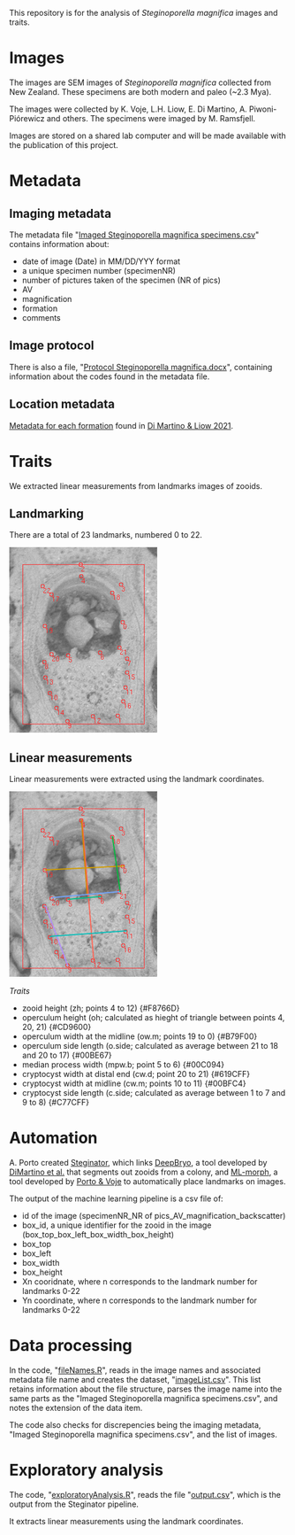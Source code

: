 This repository is for the analysis of _Steginoporella magnifica_ images and traits.

# Images

The images are SEM images of _Steginoporella magnifica_ collected from New Zealand. These specimens are both modern and paleo (~2.3 Mya).

The images were collected by K. Voje, L.H. Liow, E. Di Martino, A. Piwoni-Piórewicz and others. The specimens were imaged by M. Ramsfjell.

Images are stored on a shared lab computer and will be made available with the publication of this project.

# Metadata

## Imaging metadata

The metadata file "[Imaged Steginoporella magnifica specimens.csv](https://github.com/megbalk/magnifica/blob/main/Imaged%20Steginoporella%20magnifica%20specimens.csv)" contains information about:
- date of image (Date) in MM/DD/YYY format
- a unique specimen number (specimenNR)
- number of pictures taken of the specimen (NR of pics)
- AV
- magnification
- formation
- comments

## Image protocol

There is also a file, "[Protocol Steginoporella magnifica.docx](https://github.com/megbalk/magnifica/blob/main/Protocol%20Steginoporella%20magnifica.docx)", containing information about the codes found in the metadata file.

## Location metadata

[Metadata for each formation](https://github.com/megbalk/stegino_metadata/blob/main/newMetadata/formations.csv) found in [Di Martino & Liow 2021](https://doi.org/10.1098/rspb.2020.2047).

# Traits

We extracted linear measurements from landmarks images of zooids.

## Landmarking

There are a total of 23 landmarks, numbered 0 to 22.

![landmarks](stegs_landmarks.png)

## Linear measurements

Linear measurements were extracted using the landmark coordinates.

![linear](stegs_linear_26Jun2023.png)

*Traits*

- zooid height (zh; points 4 to 12) {#F8766D}
- operculum height (oh; calculated as hieght of triangle between points 4, 20, 21) {#CD9600}
- operculum width at the midline (ow.m; points 19 to 0) {#B79F00}
- operculum side length (o.side; calculated as average between 21 to 18 and 20 to 17) {#00BE67}
- median process width (mpw.b; point 5 to 6) {#00C094}
- cryptocyst width at distal end (cw.d; point 20 to 21) {#619CFF}
- cryptocyst width at midline (cw.m; points 10 to 11) {#00BFC4}
- cryptocyst side length (c.side; calculated as average between 1 to 7 and 9 to 8) {#C77CFF}

# Automation

A. Porto created [Steginator](https://github.com/agporto/Steginator), which links [DeepBryo](https://deepbryo.ngrok.io/), a tool developed by [DiMartino et al.](https://www.biorxiv.org/content/early/2022/11/17/2022.11.17.516938) that segments out zooids from a colony, and [ML-morph](https://github.com/agporto/ml-morph), a tool developed by [Porto & Voje](https://doi.org/10.1111/2041-210X.13373) to automatically place landmarks on images.

The output of the machine learning pipeline is a csv file of:
- id of the image (specimenNR_NR of pics_AV_magnification_backscatter)
- box_id, a unique identifier for the zooid in the image (box_top_box_left_box_width_box_height)
- box_top
- box_left
- box_width
- box_height
- Xn cooridnate, where n corresponds to the landmark number for landmarks 0-22
- Yn coordinate, where n corresponds to the landmark number for landmarks 0-22

# Data processing

In the code, "[fileNames.R](https://github.com/megbalk/magnifica/blob/main/fileNames.R)", reads in the image names and associated metadata file name and creates the dataset, "[imageList.csv](https://github.com/megbalk/magnifica/blob/main/imageList.csv)". This list retains information about the file structure, parses the image name into the same parts as the "Imaged Steginoporella magnifica specimens.csv", and notes the extension of the data item.

The code also checks for discrepencies being the imaging metadata, "Imaged Steginoporella magnifica specimens.csv", and the list of images.

# Exploratory analysis

The code, "[exploratoryAnalysis.R](https://github.com/megbalk/magnifica/blob/main/exploratoryAnalysis.R)", reads the file "[output.csv](https://github.com/megbalk/magnifica/blob/main/output.csv)", which is the output from the Steginator pipeline.

It extracts linear measurements using the landmark coordinates.

